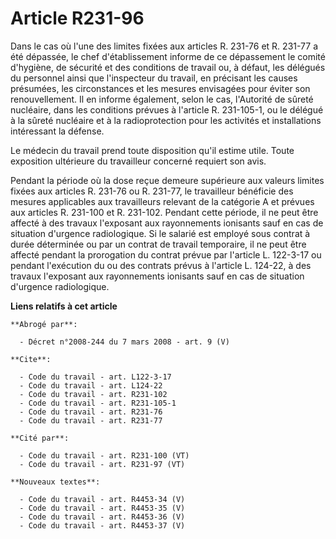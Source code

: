 # Article R231-96

Dans le cas où l'une des limites fixées aux articles R. 231-76 et R. 231-77 a été dépassée, le chef d'établissement informe
de ce dépassement le comité d'hygiène, de sécurité et des conditions de travail ou, à défaut, les délégués du personnel ainsi
que l'inspecteur du travail, en précisant les causes présumées, les circonstances et les mesures envisagées pour éviter son
renouvellement. Il en informe également, selon le cas, l'Autorité de sûreté nucléaire, dans les conditions prévues à
l'article R. 231-105-1, ou le délégué à la sûreté nucléaire et à la radioprotection pour les activités et installations
intéressant la défense.

Le médecin du travail prend toute disposition qu'il estime utile. Toute exposition ultérieure du travailleur concerné
requiert son avis.

Pendant la période où la dose reçue demeure supérieure aux valeurs limites fixées aux articles R. 231-76 ou R. 231-77, le
travailleur bénéficie des mesures applicables aux travailleurs relevant de la catégorie A et prévues aux articles R. 231-100
et R. 231-102. Pendant cette période, il ne peut être affecté à des travaux l'exposant aux rayonnements ionisants sauf en cas
de situation d'urgence radiologique. Si le salarié est employé sous contrat à durée déterminée ou par un contrat de travail
temporaire, il ne peut être affecté pendant la prorogation du contrat prévue par l'article L. 122-3-17 ou pendant l'exécution
du ou des contrats prévus à l'article L. 124-22, à des travaux l'exposant aux rayonnements ionisants sauf en cas de situation
d'urgence radiologique.

**Liens relatifs à cet article**

	**Abrogé par**:

	  - Décret n°2008-244 du 7 mars 2008 - art. 9 (V)

	**Cite**:

	  - Code du travail - art. L122-3-17
	  - Code du travail - art. L124-22
	  - Code du travail - art. R231-102
	  - Code du travail - art. R231-105-1
	  - Code du travail - art. R231-76
	  - Code du travail - art. R231-77

	**Cité par**:

	  - Code du travail - art. R231-100 (VT)
	  - Code du travail - art. R231-97 (VT)

	**Nouveaux textes**:

	  - Code du travail - art. R4453-34 (V)
	  - Code du travail - art. R4453-35 (V)
	  - Code du travail - art. R4453-36 (V)
	  - Code du travail - art. R4453-37 (V)
